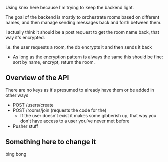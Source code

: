Using knex here because I'm trying to keep the backend light.

The goal of the backend is mostly to orchestrate rooms based on different names, and then manage sending messages back and forth between them.

I actually think it should be a post request to get the room name back, that way it's encrypted.

i.e. the user requests a room, the db encrypts it and then sends it back

- As long as the encryption pattern is always the same this should be fine: sort by name, encrypt, return the room.

## Overview of the API

There are no keys as it's presumed to already have them or be added in other ways

- POST /users/create
- POST /rooms/join (requests the code for the)
  - If the user doesn't exist it makes some gibberish up, that way you don't have access to a user you've never met before
- Pusher stuff

## Something here to change it

bing bong
